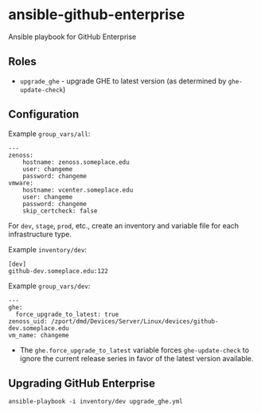 # ansible-github-enterprise

Ansible playbook for GitHub Enterprise

## Roles

* `upgrade_ghe` - upgrade GHE to latest version (as determined by `ghe-update-check`)

## Configuration

Example `group_vars/all`:

```
---
zenoss:
    hostname: zenoss.someplace.edu
    user: changeme
    password: changeme
vmware:
    hostname: vcenter.someplace.edu
    user: changeme
    password: changeme
    skip_certcheck: false
```

For `dev`, `stage`, `prod`, etc., create an inventory and variable file for each infrastructure type.

Example `inventory/dev`:

```
[dev]
github-dev.someplace.edu:122
```

Example `group_vars/dev`:

```
---
ghe:
  force_upgrade_to_latest: true
zenoss_uid: /zport/dmd/Devices/Server/Linux/devices/github-dev.someplace.edu
vm_name: changeme
```

* The `ghe.force_upgrade_to_latest` variable forces `ghe-update-check` to ignore the current release series in favor of the latest version available.

## Upgrading GitHub Enterprise

```
ansible-playbook -i inventory/dev upgrade_ghe.yml
```
